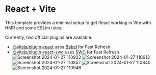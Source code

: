 # React + Vite

This template provides a minimal setup to get React working in Vite with HMR and some ESLint rules.

Currently, two official plugins are available:

- [@vitejs/plugin-react](https://github.com/vitejs/vite-plugin-react/blob/main/packages/plugin-react/README.md) uses [Babel](https://babeljs.io/) for Fast Refresh
- [@vitejs/plugin-react-swc](https://github.com/vitejs/vite-plugin-react-swc) uses [SWC](https://swc.rs/) for Fast Refresh
![Screenshot 2024-01-27 110933](https://github.com/ASHISH91230/Hobby-Cue/assets/121534205/99aab35b-ec24-4608-9f2b-4520484087c1)
![Screenshot 2024-01-27 110913](https://github.com/ASHISH91230/Hobby-Cue/assets/121534205/5051f489-68dd-4594-ba09-fee8b78d8afd)
![Screenshot 2024-01-27 110857](https://github.com/ASHISH91230/Hobby-Cue/assets/121534205/60b62acb-4d8f-4dec-a3f5-90ae56dd1725)
![Screenshot 2024-01-27 110840](https://github.com/ASHISH91230/Hobby-Cue/assets/121534205/29b6fc97-b512-41fc-823a-67bca25ae3d8)
![Screenshot 2024-01-27 110946](https://github.com/ASHISH91230/Hobby-Cue/assets/121534205/905f3dfc-227d-4d93-9788-bd266018f5e1)
